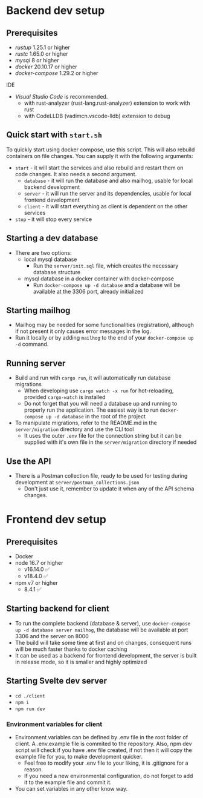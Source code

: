 # Backend dev setup

## Prerequisites

- _rustup_ 1.25.1 or higher
- _rustc_ 1.65.0 or higher
- _mysql_ 8 or higher
- _docker_ 20.10.17 or higher
- _docker-compose_ 1.29.2 or higher

IDE

- _Visual Studio Code_ is recommended.
  - with rust-analyzer (rust-lang.rust-analyzer) extension to work with rust
  - with CodeLLDB (vadimcn.vscode-lldb) extension to debug

## Quick start with `start.sh`

To quickly start using docker compose, use this script.
This will also rebuild containers on file changes.
You can supply it with the following arguments:

- `start` - it will start the services and also rebuild and restart them on code changes. It also needs a second argument.
  - `database` - it will run the database and also mailhog, usable for local backend development
  - `server` - it will run the server and its dependencies, usable for local frontend development
  - `client` - it will start everything as client is dependent on the other services
- `stop` - it will stop every service

## Starting a dev database

- There are two options:
  - local mysql database
    - Run the `server/init.sql` file, which creates the necessary database structure
  - mysql database in a docker container with docker-compose
    - Run `docker-compose up -d database` and a database will be available at the 3306 port, already initialized

## Starting mailhog

- Mailhog may be needed for some functionalities (registration), although if not present it only causes error messages in the log.
- Run it locally or by adding `mailhog` to the end of your `docker-compose up -d` command.

## Running server

- Build and run with `cargo run`, it will automatically run database migrations
  - When developing use `cargo watch -x run` for hot-reloading, provided `cargo-watch` is installed
  - Do not forget that you will need a database up and running to properly run the application. The easiest way is to run `docker-compose up -d database` in the root of the project
- To manipulate migrations, refer to the README.md in the `server/migration` directory and use the CLI tool
  - It uses the outer `.env` file for the connection string but it can be supplied with it's own file in the `server/migration` directory if needed

## Use the API

- There is a Postman collection file, ready to be used for testing during development at `server/postman_collections.json`
  - Don't just use it, remember to update it when any of the API schema changes.

# Frontend dev setup

## Prerequisites

- Docker
- node 16.7 or higher
  - v16.14.0 ✅
  - v18.4.0 ✅
- npm v7 or higher
  - 8.4.1 ✅

## Starting backend for client

- To run the complete backend (database & server), use `docker-compose up -d database server mailhog`, the database will be available at port 3306 and the server on 8000
- The build will take some time at first and on changes, consequent runs will be much faster thanks to docker caching
- It can be used as a backend for frontend development, the server is built in release mode, so it is smaller and highly optimized

## Starting Svelte dev server

- `cd ./client`
- `npm i`
- `npm run dev`

### Environment variables for client

- Environment variables can be defined by .env file in the root folder of client. A .env.example file is commited to the repository. Also, npm dev script will check if you have .env file created, if not then it will copy the example file for you, to make development quicker.
  - Feel free to modify your .env file to your liking, it is .gitignore for a reason.
  - If you need a new environmental configuration, do not forget to add it to the example file and commit it.
- You can set variables in any other know way.
